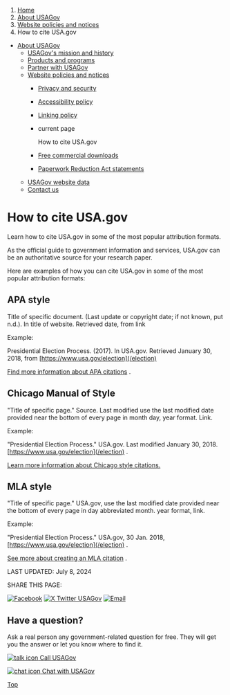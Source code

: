1. [Home](/)
2. [About USAGov](/about)
3. [Website policies and notices](/website-policies-and-notices)
4. How to cite USA.gov

* [About USAGov](/about)
  + [USAGov's mission and history](/mission-history)
  + [Products and programs](/products-programs)
  + [Partner with USAGov](/partner-with-usagov)
  + [Website policies and notices](/website-policies-and-notices)
    - [Privacy and security](/privacy)
    - [Accessibility policy](/accessibility)
    - [Linking policy](/linking-policy)
    - current page

      How to cite USA.gov
    - [Free commercial downloads](/free-commercial-downloads)
    - [Paperwork Reduction Act statements](/paperwork-reduction-act-statements)
  + [USAGov website data](/website-analytics/)
  + [Contact us](/contact-us)

How to cite USA.gov
===================

Learn how to cite USA.gov in some of the most popular attribution formats.

As the official guide to government information and services, USA.gov can be an authoritative source for your research paper.

Here are examples of how you can cite USA.gov in some of the most popular attribution formats:

**APA style**
-------------

Title of specific document. (Last update or copyright date; if not known, put n.d.). In title of website. Retrieved date, from link

Example:

Presidential Election Process. (2017). In USA.gov. Retrieved January 30, 2018, from
[https://www.usa.gov/election](/election)

[Find more information about APA citations](https://guides.himmelfarb.gwu.edu/APA/web-page-no-author)
.

**Chicago Manual of Style**
---------------------------

"Title of specific page." Source. Last modified use the last modified date provided near the bottom of every page in month day, year format. Link.

Example:

"Presidential Election Process." USA.gov. Last modified January 30, 2018.
[https://www.usa.gov/election](/election)
.

[Learn more information about Chicago style citations.](https://owl.purdue.edu/owl/research_and_citation/chicago_manual_17th_edition/cmos_formatting_and_style_guide/chicago_manual_of_style_17th_edition.html)

**MLA style**
-------------

"Title of specific page." USA.gov, use the last modified date provided near the bottom of every page in day abbreviated month. year format, link.

Example:

"Presidential Election Process." USA.gov, 30 Jan. 2018,
[https://www.usa.gov/election](/election)
.

[See more about creating an MLA citation](https://owl.purdue.edu/owl/research_and_citation/mla_style/mla_formatting_and_style_guide/mla_formatting_and_style_guide.html)
.

LAST UPDATED:
July 8, 2024

SHARE THIS PAGE:

[![Facebook](/themes/custom/usagov/images/social-media-icons/Facebook_Icon.svg)](https://www.facebook.com/sharer/sharer.php?u=https://www.usa.gov/how-to-cite&v=3)
[![X Twitter USAGov](/themes/custom/usagov/images/social-media-icons/X_Twitter_Icon.svg?version=2)](https://twitter.com/intent/tweet?source=webclient&text=https://www.usa.gov/how-to-cite)
[![Email](/themes/custom/usagov/images/social-media-icons/Email_Icon.svg?version=2)](mailto:?subject=https://www.usa.gov/how-to-cite)

Have a question?
----------------

Ask a real person any government-related question for free. They will get you the answer or let you know where to find it.

[![talk icon](/themes/custom/usagov/images/ICONS_talk.png)
Call USAGov](/phone)

[![chat icon](/themes/custom/usagov/images/ICONS_chat.png)
Chat with USAGov](/chat)

[Top](#main-content)